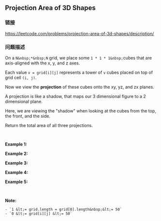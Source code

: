 ## Projection Area of 3D Shapes  
### 链接  
https://leetcode.com/problems/projection-area-of-3d-shapes/description/  
### 问题描述
On a&nbsp;`N&nbsp;*&nbsp;N` grid, we place some&nbsp;`1 * 1 * 1&nbsp;`cubes that are axis-aligned with the x, y, and z axes.

Each value&nbsp;`v = grid[i][j]`&nbsp;represents a tower of&nbsp;`v`&nbsp;cubes placed on top of grid cell `(i, j)`.

Now we view the&nbsp;**projection**&nbsp;of these cubes&nbsp;onto the xy, yz, and zx planes.

A projection is like a shadow, that&nbsp;maps our 3 dimensional figure to a 2 dimensional plane.&nbsp;

Here, we are viewing the &quot;shadow&quot; when looking at the cubes from the top, the front, and the side.

Return the total area of all three projections.

&nbsp;





**Example 1:**

**Example 2:**

**Example 3:**

**Example 4:**

**Example 5:**

&nbsp;

**Note:**

	- `1 &lt;= grid.length = grid[0].length&nbsp;&lt;= 50`
	- `0 &lt;= grid[i][j] &lt;= 50`

